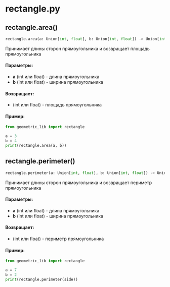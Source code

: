 # rectangle.py

## rectangle.area()
```python
rectangle.area(a: Union[int, float], b: Union[int, float]) -> Union[int, float]
```
Принимает длины сторон прямоугольника и возвращает площадь прямоугольника
#### Параметры:
* **a** (int или float) - длина прямоугольника
* **b** (int или float) - ширина прямоугольника

#### Возвращает:
* (int или float) - площадь прямоугольника

#### Пример:

```python
from geometric_lib import rectangle

a = 3
b = 4
print(rectangle.area(a, b))
```



## rectangle.perimeter()
```python
rectangle.perimeter(a: Union[int, float], b: Union[int, float]) -> Union[int, float]
```
Принимает длины сторон прямоугольника и возвращает периметр прямоугольника
#### Параметры:
* **a** (int или float) - длина прямоугольника
* **b** (int или float) - ширина прямоугольника

#### Возвращает:
* (int или float) - периметр прямоугольника

#### Пример:

```python
from geometric_lib import rectangle

a = 7
b = 2
print(rectangle.perimeter(side))
```


